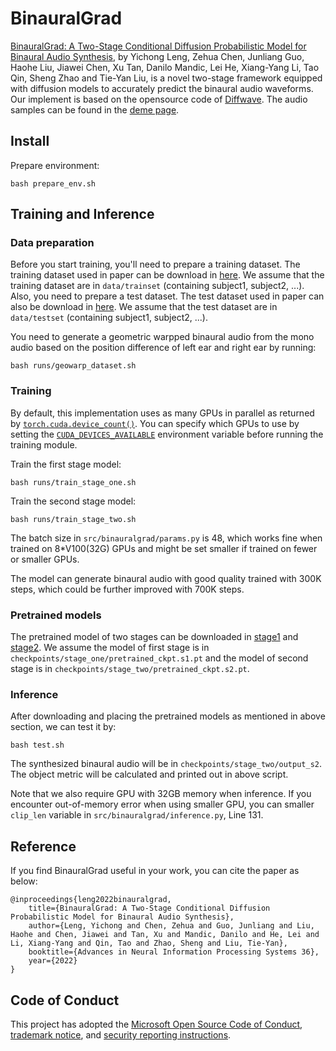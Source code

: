 # BinauralGrad
[BinauralGrad: A Two-Stage Conditional Diffusion Probabilistic Model for Binaural Audio Synthesis](https://arxiv.org/abs/2205.14807), by Yichong Leng, Zehua Chen, Junliang Guo, Haohe Liu, Jiawei Chen, Xu Tan, Danilo Mandic, Lei He, Xiang-Yang Li, Tao Qin, Sheng Zhao and Tie-Yan Liu, is a novel two-stage framework equipped with diffusion models to accurately predict the binaural audio waveforms. Our implement is based on the opensource code of [Diffwave](https://github.com/lmnt-com/diffwave). The audio samples can be found in the [deme page](https://speechresearch.github.io/binauralgrad/).

## Install

Prepare environment:
```
bash prepare_env.sh
```

## Training and Inference

### Data preparation
Before you start training, you'll need to prepare a training dataset. The training dataset used in paper can be download in [here](https://github.com/facebookresearch/BinauralSpeechSynthesis). We assume that the training dataset are in `data/trainset` (containing subject1, subject2, ...). Also, you need to prepare a test dataset. The test dataset used in paper can also be download in [here](https://github.com/facebookresearch/BinauralSpeechSynthesis). We assume that the test dataset are in `data/testset`  (containing subject1, subject2, ...).

You need to generate a geometric warpped binaural audio from the mono audio based on the position difference of left ear and right ear by running:
```
bash runs/geowarp_dataset.sh
```


### Training
By default, this implementation uses as many GPUs in parallel as returned by [`torch.cuda.device_count()`](https://pytorch.org/docs/stable/cuda.html#torch.cuda.device_count). You can specify which GPUs to use by setting the [`CUDA_DEVICES_AVAILABLE`](https://developer.nvidia.com/blog/cuda-pro-tip-control-gpu-visibility-cuda_visible_devices/) environment variable before running the training module.

Train the first stage model:
```
bash runs/train_stage_one.sh
```

Train the second stage model:
```
bash runs/train_stage_two.sh
```

The batch size in `src/binauralgrad/params.py` is 48, which works fine when trained on 8*V100(32G) GPUs and might be set smaller if trained on fewer or smaller GPUs.

The model can generate binaural audio with good quality trained with 300K steps, which could be further improved with 700K steps.

### Pretrained models

The pretrained model of two stages can be downloaded in [stage1](https://msramldl.blob.core.windows.net/modelrelease/binauralgrad/pretrained_ckpt.s1.pt) and [stage2](https://msramldl.blob.core.windows.net/modelrelease/binauralgrad/pretrained_ckpt.s2.pt). We assume the model of first stage is in `checkpoints/stage_one/pretrained_ckpt.s1.pt` and the model of second stage is in `checkpoints/stage_two/pretrained_ckpt.s2.pt`.

### Inference
After downloading and placing the pretrained models as mentioned in above section, we can test it by:

```
bash test.sh
```

The synthesized binaural audio will be in `checkpoints/stage_two/output_s2`. The object metric will be calculated and printed out in above script.

Note that we also require GPU with 32GB memory when inference. If you encounter out-of-memory error when using smaller GPU, you can smaller `clip_len` variable in `src/binauralgrad/inference.py`, Line 131.

## Reference

If you find BinauralGrad useful in your work, you can cite the paper as below:

    @inproceedings{leng2022binauralgrad,
        title={BinauralGrad: A Two-Stage Conditional Diffusion Probabilistic Model for Binaural Audio Synthesis},
        author={Leng, Yichong and Chen, Zehua and Guo, Junliang and Liu, Haohe and Chen, Jiawei and Tan, Xu and Mandic, Danilo and He, Lei and Li, Xiang-Yang and Qin, Tao and Zhao, Sheng and Liu, Tie-Yan},
        booktitle={Advances in Neural Information Processing Systems 36},
        year={2022}
    }

## Code of Conduct
This project has adopted the [Microsoft Open Source Code of Conduct](https://opensource.microsoft.com/codeofconduct),
[trademark notice](https://docs.opensource.microsoft.com/releasing/), and [security reporting instructions](https://docs.opensource.microsoft.com/releasing/maintain/security/).
